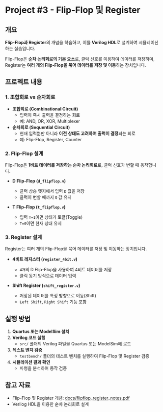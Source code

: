 # Project #3 - Flip-Flop 및 Register 

## 개요
**Flip-Flop과 Register**의 개념을 학습하고, 이를 **Verilog HDL**로 설계하여 시뮬레이션하는 실습입니다.

Flip-Flop은 **순차 논리회로의 기본 요소**로, 클럭 신호를 이용하여 데이터를 저장하며, 
Register는 **여러 개의 Flip-Flop을 묶어 데이터를 저장 및 이동**하는 장치입니다.


## 프로젝트 내용

### 1. 조합회로 vs 순차회로
- **조합회로 (Combinational Circuit)**  
  - 입력이 즉시 출력을 결정하는 회로  
  - 예: AND, OR, XOR, Multiplexer  
- **순차회로 (Sequential Circuit)**  
  - 현재 입력뿐만 아니라 **이전 상태도 고려하여 출력이 결정**되는 회로  
  - 예: Flip-Flop, Register, Counter  

### 2. Flip-Flop 설계
Flip-Flop은 **1비트 데이터를 저장하는 순차 논리회로**로, 클럭 신호가 변할 때 동작합니다.

- **D Flip-Flop (`d_flipflop.v`)**
  - 클럭 상승 엣지에서 입력 `D` 값을 저장
  - 클럭이 변할 때까지 `Q` 값 유지

- **T Flip-Flop (`t_flipflop.v`)**
  - 입력 `T=1`이면 상태가 토글(Toggle)
  - `T=0`이면 현재 상태 유지

### 3. Register 설계
Register는 여러 개의 Flip-Flop을 묶어 데이터를 저장 및 이동하는 장치입니다.

- **4비트 레지스터 (`register_4bit.v`)**
  - `4개`의 D Flip-Flop을 사용하여 4비트 데이터를 저장
  - 클럭 동기 방식으로 데이터 입력

- **Shift Register (`shift_register.v`)**
  - 저장된 데이터를 특정 방향으로 이동(Shift)
  - `Left Shift`, `Right Shift` 기능 포함

## 실행 방법
1. **Quartus 또는 ModelSim 설치**
2. **Verilog 코드 실행**
   - `src/` 폴더의 Verilog 파일을 Quartus 또는 ModelSim에 로드
3. **테스트 벤치 검증**
   - `testbench/` 폴더의 테스트 벤치를 실행하여 Flip-Flop 및 Register 검증
4. **시뮬레이션 결과 확인**
   - 파형을 분석하여 동작 검증

## 참고 자료
- Flip-Flop 및 Register 개념: [docs/flipflop_register_notes.pdf](./docs/flipflop_register_notes.pdf)
- Verilog HDL을 이용한 순차 논리회로 설계


